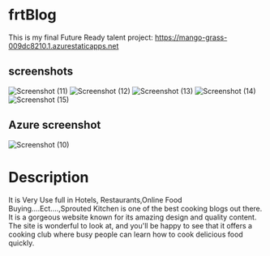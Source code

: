 # frtBlog
This is my final Future Ready talent project: https://mango-grass-009dc8210.1.azurestaticapps.net

## screenshots

![Screenshot (11)](https://user-images.githubusercontent.com/110174174/189711185-cc274616-e1e9-4679-baa6-cd811a2cf1f7.png)
![Screenshot (12)](https://user-images.githubusercontent.com/110174174/189711194-7ffca3e8-ce63-4b2d-b740-fd327991d3eb.png)
![Screenshot (13)](https://user-images.githubusercontent.com/110174174/189711201-ac939697-8e57-4b3e-ad94-80c7d9a28729.png)
![Screenshot (14)](https://user-images.githubusercontent.com/110174174/189711221-f3527cc4-2278-41eb-b1b3-5ab94c2b821f.png)
![Screenshot (15)](https://user-images.githubusercontent.com/110174174/189711231-ba41985a-c788-4b20-9fbf-f9b027d79040.png)


## Azure screenshot


![Screenshot (10)](https://user-images.githubusercontent.com/110174174/189711369-3a61d678-98ac-478b-a095-6d79023c8132.png)



# Description

It is Very Use full in Hotels, Restaurants,Online Food Buying....Ect....,Sprouted Kitchen is one of the best cooking blogs out there. It is a gorgeous website known for its amazing design and quality content. The site is wonderful to look at, and you'll be happy to see that it offers a cooking club where busy people can learn how to cook delicious food quickly.
